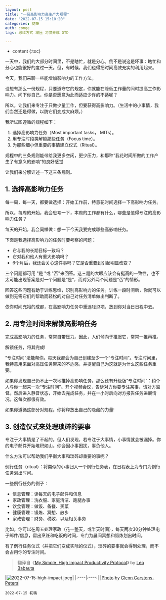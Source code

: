 ```yaml
---
layout: post
title: "一份高影响力高生产力规程"
date: "2022-07-15 15:10:20"
categories: 隨筆
auth: conge
tags: 思维方式 减压 习惯养成 GTD

---
```

* content
{:toc}


一天中，我们的大部分时间里，不是瞎忙，就是分心。倒不是说这是坏事：瞎忙和分心也能很好的度过一天。但，有时候，我们也得把时间高效充实的利用起来。

今天，我们来聊一些能增加影响力的工作方法。

设想有那么一份规程，只要遵守它的规定，你就能在降低工作量的同时提高工作影响力。问下你自己，你是否愿意为此而适应少许的不适呢？

所以，让我们来专注于只做少量工作，但要获得高影响力。（生活中的小事情，我们当然还是得做，以防它们变成大麻烦。）

我所试图遵循的规程如下：




1. 选择高影响力任务（Most important tasks， MITs）。
2. 用专注时段类解锁那些任务（Focus time）。
3. 为那些细小但重要的事情建立仪式（Ritual）。

规程中的三条规则能带给我更多空闲，更少压力，和那种“我花时间所做的工作产生了有意义的影响”的良好感觉

让我们来分解详述一下这三条规则。

## 1. 选择高影响力任务

每一周，每一天，都要做选择：开始工作前，特意花时间选择一下高影响力任务。

所以，每周的开始，我会思考一下，本周的工作都有什么，哪些是值得专注的高影响力任务？

每天的开始，我会同样做：想一下今天我要完成哪些高影响任务。

下面是我选择高影响力的任务时要考察的问题：

* 它与我的长期目标一致吗？
* 它对我和他人有重大影响吗？
* 6个月后，我还会关心这件事吗？它是否重要到引起明显改变？

三个问题都可用 "是 "或 "否"来回答。这三题的大眼应该会有挺高的一致性，也不太可能出现答案是对一个问题是“是”，而对另外两个问题是“否”的情形。

回答这些问题有助于训练思维，识别高影响力的任务。训练一段时间后，你就可以做到无需它们的帮助而轻松的对自己对任务清单做出判断了。

依你时间充裕的成都，在高影响力任务中重选1到3项，放到你对当日日程中去。

## 2. 用专注时间来解锁高影响任务

完成高影响力的任务，常常自带压力。因此，人们倾向于推迟它，常常一推再推。

解锁任务，将其完成!

“专注时间”法能帮你。每天我都会为自己创建至少一个“专注时间”。专注时间里，我特意用来面对高压任务带来的不适感，并提醒自己为这就是为什么这些任务重要。

如果你发现自己仍不止一次地推掉高影响任务，那么还有升级版“专注时间”：约个人与你一起来一次“专注时间”。开个视频会议，告诉对方你要专注某事，请对方监督。然后进入静音状态，开始去完成任务，并在一小时后向对方报告任务进展情况。这每次都很有效。

如果你遵循这部分对规程，你将释放出自己的隐藏的力量!

## 3. 创造仪式来处理琐碎的要事

专注于大事情是了不起的。但人们发现，若专注于大事情，小事情就会被漏掉。你的电子邮件开始堆积如山，你会因小事困扰，辜负他人。

什么方法可以帮助我们平衡大事和琐碎却重要的事呢？

例行任务（ritual）：将类似的小事归入一个例行任务表，在日程表上为专门为例行任务划出时间。

一些例行任务的例子：

* 信息管理：读每天的电子邮件和信息
* 家政管理：洗衣服、家庭清洁、跑腿办事
* 饮食管理：做饭、备餐、买菜
* 健康管理：锻炼、冥想、散步
* 家政管理：财务、税收、以及相关事务

比如，你可以在周五处理家政（花一整天，或半天时间），每天两次30分钟处理电子邮件/信息，留出烹饪和吃饭的时间，专门为晨间冥想和锻炼划出时间。

有了例行任务仪式（并把它们变成实际的仪式），琐碎的要事就会得到处理，而不会占用你的专注时间。

> 翻译自《[My Simple, High Impact Productivity Protocol](https://zenhabits.net/highimpact/)》 by [Leo Babauta](https://leobabauta.com/)

|![2022-07-15-high-impact.jpeg](https://s2.loli.net/2022/07/16/HLhpDIRMyNBfF4o.jpg)|
|:----|:----:|
|[Photo](https://unsplash.com/photos/RLw-UC03Gwc) by [Glenn Carstens-Peters](https://unsplash.com/@glenncarstenspeters)|


```
2022-07-15 初稿
```
